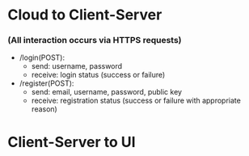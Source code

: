 # Cloud to Client-Server
### (All interaction occurs via HTTPS requests)
- /login(POST):
  - send: username, password
  - receive: login status (success or failure)
- /register(POST):
  - send: email, username, password, public key
  - receive: registration status (success or failure with appropriate reason)

# Client-Server to UI
